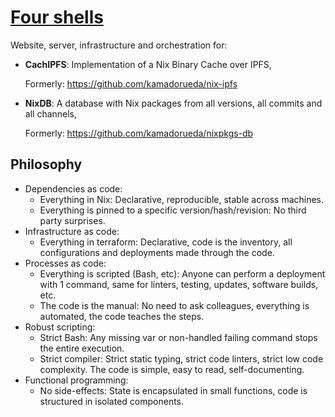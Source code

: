 # [Four shells](https://4shells.com)

Website, server, infrastructure and orchestration for:

- **CachIPFS**: Implementation of a Nix Binary Cache over IPFS,

  Formerly: https://github.com/kamadorueda/nix-ipfs

- **NixDB**: A database with Nix packages from all versions, all commits and all channels,

  Formerly: https://github.com/kamadorueda/nixpkgs-db

## Philosophy

- Dependencies as code:
  - Everything in Nix: Declarative, reproducible, stable across machines.
  - Everything is pinned to a specific version/hash/revision:
    No third party surprises.
- Infrastructure as code:
  - Everything in terraform: Declarative, code is the inventory,
    all configurations and deployments made through the code.
- Processes as code:
  - Everything is scripted (Bash, etc): Anyone can perform a deployment with
    1 command, same for linters, testing, updates, software builds, etc.
  - The code is the manual: No need to ask colleagues, everything is automated,
    the code teaches the steps.
- Robust scripting:
  - Strict Bash: Any missing var or non-handled failing command stops the entire execution.
  - Strict compiler: Strict static typing, strict code linters, strict low
    code complexity. The code is simple, easy to read, self-documenting.
- Functional programming:
  - No side-effects: State is encapsulated in small functions, code is structured
    in isolated components.
